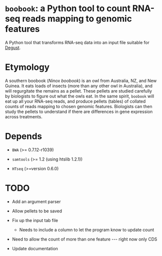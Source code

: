 # `boobook`: a Python tool to count RNA-seq reads mapping to genomic features
A Python tool that transforms RNA-seq data into an input file suitable for
[Degust](http://vicbioinformatics.com/degust/index.html).

# Etymology

A southern boobook (*Ninox boobook*) is an owl from Australia, NZ, and New Guinea.
It eats loads of insects (more than any other owl in Australia), and will
regurgitate the remains as a pellet. These pellets are studied carefully by
biologists to figure out what the owls eat. In the same spirit, `boobook` will
eat up all your RNA-seq reads, and produce pellets (tables) of collated counts
of reads mapping to chosen genomic features. Biologists can then study the pellets
to understand if there are differences in gene expression across treatments.

# Depends
* `BWA` (>= 0.7.12-r1039)

* `samtools` (>= 1.2 (using htslib 1.2.1))

* `HTseq` (>=version 0.6.0)

<!--
# Inputs

## Positional arguments
<project_file>.<csv|tsv>:

    * A comma-delimited or tab-delimited file with the following columns:
      1. SampleID --- a string
      2. ReplicateID --- a string or an integer
      3. SeqType --- either SE or PE for single and paired-end, respectively
      4. Fastq1 --- /path/to/fastq1.fq.gz
      5. Fastq2 --- /path/to/fastq2.fq.gz (ignored if SeqType = SE)

<reference>.<gbk|gff>

    * A Genbank or GFF file with a FASTA file

## Optional arguments
--threads: number of threads to use when mapping (default: 16)
--outdir: /path/to/outdir (default: .)
--stranded: reverse, forward, both (default: reverse)
--feature: which feature to count mapping reads from (default: CDS)
            must be in the GBK or GFF file

# Outputs

counts.csv

    * a comma-delimited file with features along rows --- the file can be
     directly loaded into Digust

stats.text

    * some QC data
-->

# TODO

 * Add an argument parser

 * Allow pellets to be saved

 * Fix up the input tab file

    - Needs to include a column to let the program know to update count

 * Need to allow the count of more than one feature --- right now only CDS

 * Update documentation
